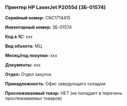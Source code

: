 ### Принтер HP LaserJet P2055d (ЗБ-01574)  </br>

**Серийный номер:** CNC1714415 </br>

**Инвентарный номер:** ЗБ-01574 </br>

**Код в 1С:** xxx </br> 

**Вид объекта:** МЦ

**Месяц/год покупки:** xxx </br>

**Документы:** xxx </br>

**Отдел:** Отдел закупок </br>

**Принадлежность:** Офис заведующего складом </br> 

**Прослеживаемый товар:** НЕТ (не попадает в перечень прослеживаемых товаров)
